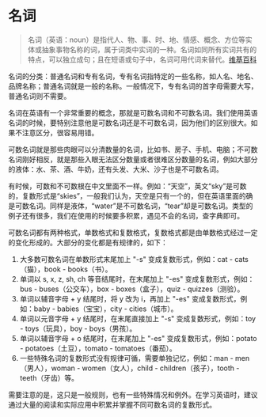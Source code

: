 # 名词

> 名词（英语：noun）是指代人、物、事、时、地、情感、概念、方位等实体或抽象事物名称的词，属于词类中实词的一种。名词如同所有实词共有的特点，可以独立成句；且在短语或句子中，名词可用代词来替代。[维基百科](https://zh.wikipedia.org/wiki/%E5%90%8D%E8%A9%9E)

名词的分类：普通名词和专有名词，专有名词指特定的一些名称，如人名、地名、品牌名称；普通名词就是一般的名称。一般情况下，专有名词的首字母需要大写，普通名词则不需要。

名词在英语有一个非常重要的概念，那就是可数名词和不可数名词。我们使用英语名词的时候，要特别注意他是可数名词还是不可数名词，因为他们的区别很大。如果不注意区分，很容易用错。

可数名词就是那些肉眼可以分清数量的名词，比如书、房子、手机、电脑；不可数名词刚好相反，就是那些入眼无法区分数量或者很难区分数量的名词，例如大部分的液体：水、茶、酒、牛奶，还有头发、大米、沙子也是不可数名词。

有时候，可数和不可数根在中文里面不一样。例如：“天空”，英文“sky”是可数的，复数形式是“skies”，一般我们认为，天空是只有一个的，但在英语里面的确是可数名词。同样是液体，“water”是不可数名词，“tear”却是可数名词。类型的例子还有很多，我们在使用的时候要多积累，遇见不会的名词，查字典即可。

可数名词都有两种格式，单数格式和复数格式，复数格式都是由单数格式经过一定的变化形成的。大部分的变化都是有规律的，如下：

1. 大多数可数名词在单数形式末尾加上 "-s" 变成复数形式，例如：cat - cats（猫），book - books（书）。
2. 单词以 s, x, z, sh, ch 等音结尾时，在末尾加上 "-es" 变成复数形式，例如：bus - buses（公交车），box - boxes（盒子），quiz - quizzes（测验）。
3. 单词以辅音字母 + y 结尾时，将 y 改为 i，再加上 "-es" 变成复数形式，例如：baby - babies（宝宝），city - cities（城市）。
4. 单词以元音字母 + y 结尾时，在末尾直接加上 "-s" 变成复数形式，例如：toy - toys（玩具），boy - boys（男孩）。
5. 单词以辅音字母 + o 结尾时，在末尾加上 "-es" 变成复数形式，例如：potato - potatoes（土豆），tomato - tomatoes（番茄）。
6. 一些特殊名词的复数形式没有规律可循，需要单独记忆，例如：man - men（男人），woman - women（女人），child - children（孩子），tooth - teeth（牙齿）等。

需要注意的是，这只是一般规则，也有一些特殊情况和例外。在学习英语时，建议通过大量的阅读和实际应用中积累并掌握不同可数名词的复数形式。
